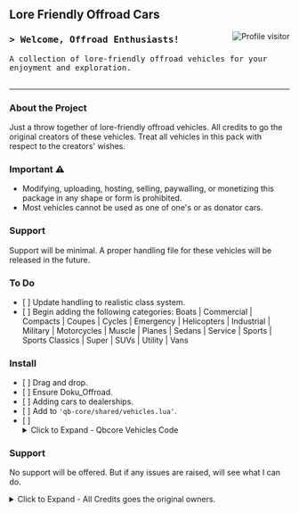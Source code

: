 <!-- Banner Section -->
<h2 align="left">
  Lore Friendly Offroad Cars
</h2>

<!-- Visitor Badge -->
<a href="https://github.com/dokusaido/Doku_Offroad">
  <img align="right" src="https://komarev.com/ghpvc/?username=dokusaido&label=Visitors&color=0e75b6&style=flat" alt="Profile visitor" />
</a>

<!-- Introduction Section -->
<h3 align="left">
        <samp>&gt; Welcome, Offroad Enthusiasts!
        </samp>
</h3>

<p align="left"> 
  <samp>
    A collection of lore-friendly offroad vehicles for your enjoyment and exploration.
    <br>
    <br>
  </samp>
</p>

<!-- Section Dividers -->
<hr/>

<!-- About the Project -->
<h3 align="left">About the Project</h3>
<p>
  Just a throw together of lore-friendly offroad vehicles. All credits to go the original creators of these vehicles. Treat all vehicles in this pack with respect to the creators' wishes.
</p>

<!-- Important Notice -->
<h3 align="left">Important ⚠️</h3>
<p>
  <ul>
    <li>Modifying, uploading, hosting, selling, paywalling, or monetizing this package in any shape or form is prohibited.</li>
    <li>Most vehicles cannot be used as one of one's or as donator cars.</li>
  </ul>
</p>

<!-- Support -->
<h3 align="left">Support</h3>
<p>
  Support will be minimal. A proper handling file for these vehicles will be released in the future.
</p>

<!-- To Do List -->
<h3 align="left">To Do</h3>
<ul>
  <li>[ ] Update handling to realistic class system.</li>
  <li>[ ] Begin adding the following categories: Boats | Commercial | Compacts | Coupes | Cycles | Emergency | Helicopters | Industrial | Military | Motorcycles | Muscle | Planes | Sedans | Service | Sports | Sports Classics | Super | SUVs | Utility | Vans</li>
  <!-- Add more items with [ ] to mark them as unchecked -->
</ul>

<!-- Installation Instructions -->
<h3 align="left">Install</h3>
<ul>
  <li>[ ] Drag and drop.</li>
  <li>[ ] Ensure Doku_Offroad.</li>
  <li>[ ] Adding cars to dealerships.</li>
  <li>[ ] Add to <code>'qb-core/shared/vehicles.lua'</code>.</li>
  <li>[ ] <details><summary>Click to Expand - Qbcore Vehicles Code</summary>

 ```
    { model = 'rebelservice', name = 'Rebel Service', brand = 'Karin', price = 18000, category = 'offroad', type = 'automobile', shop = 'pdm' },
    { model = 'rebelutility', name = 'Rebel Utility', brand = 'Karin', price = 20000, category = 'offroad', type = 'automobile', shop = 'pdm' },
    { model = 'frakas', name = 'Frakas', brand = 'Dinka', price = 16000, category = 'offroad', type = 'automobile', shop = 'pdm' },
    { model = 'mesaxl', name = 'Gator 4x4', brand = 'Canis', price = 35000, category = 'offroad', type = 'automobile', shop = 'pdm' },
    { model = 'gstyosemite1', name = 'Yosemite DRT', brand = 'Declasse', price = 70000, category = 'offroad', type = 'automobile', shop = 'pdm' },
    { model = 'kamswb', name = 'Kamacho SWB', brand = 'Canis', price = 48000, category = 'offroad', type = 'automobile', shop = 'pdm' },
    { model = 'squaddier', name = 'Squaddie Raid', brand = 'Mammoth', price = 75000, category = 'offroad', type = 'automobile', shop = 'pdm' },
    { model = 'baller7r', name = 'Gallivanter Baller Raid', brand = 'Gallivanter', price = 85000, category = 'offroad', type = 'automobile', shop = 'pdm' },
    { model = 'patriots', name = 'Mammoth Patriot Sport', brand = 'Mammoth', price = 60000, category = 'offroad', type = 'automobile', shop = 'pdm' },
    { model = 'patriots_2', name = 'Mammoth Patriot Sport', brand = 'Mammoth', price = 62000, category = 'offroad', type = 'automobile', shop = 'pdm' },
    { model = 'peacemaker', name = 'Peacemaker 2 Door', brand = 'Gallivanter', price = 70000, category = 'offroad', type = 'automobile', shop = 'pdm' },
    { model = 'peacemaker2', name = 'Peacemaker 4 Door', brand = 'Gallivanter', price = 72000, category = 'offroad', type = 'automobile', shop = 'pdm' },
    { model = 'peacemaker3', name = 'Peacemaker 4 Door 6x6', brand = 'Gallivanter', price = 110000, category = 'offroad', type = 'automobile', shop = 'pdm' },
    { model = 'slam4x4', name = 'Slamvan 4x4', brand = 'Vapid', price = 32000, category = 'offroad', type = 'automobile', shop = 'pdm' },
    { model = 'trailw', name = 'Trailwilder', brand = 'Annis', price = 38000, category = 'offroad', type = 'automobile', shop = 'pdm' },
    { model = 'paragono', name = 'Paragon Offroad', brand = 'Enus', price = 95000, category = 'offroad', type = 'automobile', shop = 'pdm' },
    { model = 'proff', name = 'Progen PR4 Offroad', brand = 'Progen', price = 98000, category = 'offroad', type = 'automobile', shop = 'pdm' },
    { model = 'rebelr', name = 'Rebel Raid', brand = 'Karin', price = 25000, category = 'offroad', type = 'automobile', shop = 'pdm' },
    { model = 'issio', name = 'Issi Offroad', brand = 'Weeny', price = 18000, category = 'offroad', type = 'automobile', shop = 'pdm' },
    { model = 'caracara6x6', name = 'Caracara 6x6 8 Seater', brand = 'Vapid', price = 85000, category = 'offroad', type = 'automobile', shop = 'pdm' },
    { model = 'indiana', name = 'Indiana', brand = 'Declasse', price = 40000, category = 'offroad', type = 'automobile', shop = 'pdm' },
    { model = 'indianaxl', name = 'Indiana XL', brand = 'Declasse', price = 42000, category = 'offroad', type = 'automobile', shop = 'pdm' },
    { model = 'bobcatc', name = 'Vapid Bobcat Hellraiser', brand = 'Vapid', price = 34000, category = 'offroad', type = 'automobile', shop = 'pdm' },
    { model = 'sadler3', name = 'Sadler Dually', brand = 'Vapid', price = 37000, category = 'offroad', type = 'automobile', shop = 'pdm' },
    { model = 'mesar', name = 'Canis Mesa', brand = 'Canis', price = 30000, category = 'offroad', type = 'automobile', shop = 'pdm' },
    { model = 'riatao', name = 'Riata Outlaw', brand = 'Vapid', price = 68000, category = 'offroad', type = 'automobile', shop = 'pdm' },
    { model = 'weevilo', name = 'Weevil Outlaw', brand = 'BF', price = 22000, category = 'offroad', type = 'automobile', shop = 'pdm' },
    { model = 'everonb', name = 'Everon Stock', brand = 'Karin', price = 50000, category = 'offroad', type = 'automobile', shop = 'pdm' },
    { model = 'prally', name = 'Penumbra Cross', brand = 'Maibatsu', price = 24000, category = 'offroad', type = 'automobile', shop = 'pdm' },
    { model = 'baikal', name = 'Rune Baikal', brand = 'Rune', price = 55000, category = 'offroad', type = 'automobile', shop = 'pdm' },
    { model = 'terl300', name = 'L300', brand = 'Benefactor', price = 30000, category = 'offroad', type = 'automobile', shop = 'pdm' },
    { model = 'hellion2', name = 'Hellion XL', brand = 'Annis', price = 39000, category = 'offroad', type = 'automobile', shop = 'pdm' },
    { model = 'dubsta4x4', name = 'Dubsta 4x4', brand = 'Benefactor', price = 75000, category = 'offroad', type = 'automobile', shop = 'pdm' },
    { model = 'monster7', name = 'Liberator Mapped', brand = 'Vapid', price = 55000, category = 'offroad', type = 'automobile', shop = 'pdm' },
    { model = 'stanier5', name = 'Stanier Off-Road', brand = 'Vapid', price = 32000, category = 'offroad', type = 'automobile', shop = 'pdm' },
    { model = 'barrage2', name = 'Barrage Stock', brand = 'Unknown', price = 75000, category = 'offroad', type = 'automobile', shop = 'pdm' },
    { model = 'lilred', name = 'Lil' Red Express Bobcat', brand = 'Vapid', price = 29000, category = 'offroad', type = 'automobile', shop = 'pdm' },
    { model = 'bobcatxl3', name = 'Bobcat XL Trail', brand = 'Vapid', price = 25000, category = 'offroad', type = 'automobile', shop = 'pdm' },
    { model = 'sandking3', name = 'Sandking Trail Edition', brand = 'Vapid', price = 45000, category = 'offroad', type = 'automobile', shop = 'pdm' },
    { model = 'e109', name = 'E109 Off-Road', brand = 'Vapid', price = 28000, category = 'offroad', type = 'automobile', shop = 'pdm' },
    { model = 'burritopw', name = 'Burrito Power Wheels', brand = 'Declasse', price = 15000, category = 'offroad', type = 'automobile', shop = 'pdm' },
    { model = 'contenderbaja', name = 'Contender BAJA', brand = 'Vapid', price = 70000, category = 'offroad', type = 'automobile', shop = 'pdm' },
    { model = 'nsandstorm', name = 'Sandstorm', brand = 'Vapid', price = 45000, category = 'offroad', type = 'automobile', shop = 'pdm' },
    { model = 'hellenstorm', name = 'Hellenbach', brand = 'Vapid', price = 35000, category = 'offroad', type = 'automobile', shop = 'pdm' },
    { model = 'l35l', name = 'Walton', brand = 'Declasse', price = 17000, category = 'offroad', type = 'automobile', shop = 'pdm' },
    { model = 'l35r', name = 'Walton Rancher', brand = 'Declasse', price = 19000, category = 'offroad', type = 'automobile', shop = 'pdm' },
    { model = 'l35s', name = 'Walton Extended Bed', brand = 'Declasse', price = 21000, category = 'offroad', type = 'automobile', shop = 'pdm' },
    { model = 'manchezbw', name = 'Manchez Crawl', brand = 'Maibatsu', price = 10000, category = 'offroad', type = 'automobile', shop = 'pdm' },
    { model = 'rebelc', name = 'Rebel Crew Cab', brand = 'Karin', price = 22000, category = 'offroad', type = 'automobile', shop = 'pdm' }
  ```
  
</details></li>


</ul>

<!-- Contact Section -->
<h3 align="left">Support</h3>
<p align="left">
  No support will be offered. But if any issues are raised, will see what I can do.
  <br>
</p>

<!-- Social Links Placeholder -->
<p align="left">
  <!-- Uncomment and replace # with your profiles' URLs -->
  <!-- <a href="#"><img src="YOUR_BADGE_LINK" alt="LinkedIn"/></a> -->
  <!-- <a href="#"><img src="YOUR_BADGE_LINK" alt="Twitter"/></a> -->
  <!-- <a href="#"><img src="YOUR_BADGE_LINK" alt="Instagram"/></a> -->
</p>

<details>
  <summary>Click to Expand - All Credits goes the original owners.</summary>
  
  - [Karin Rebel Crew Cab](https://www.gta5-mods.com/vehicles/karin-rebel-crew-cab-add-on-fivem)
  - [Vapid Sandstorm D205](https://www.gta5-mods.com/vehicles/vapid-sandstorm-d205-add-on-tuning-liveries-lods)
  - [Vapid Contender Baja](https://www.gta5-mods.com/vehicles/vapid-contender-baja-add-on-fivem)
  - [2022 Vapid Caracara](https://www.gta5-mods.com/vehicles/2022-vapid-caracara-add-on-lods-tuning)
  - [Schyster Javelin OC](https://www.gta5-mods.com/vehicles/schyster-javelin-oc-add-on-fivem-tuning-wheels-promotions-unlocked)
  - [Declasse Walton L35 Stock](https://www.gta5-mods.com/vehicles/declasse-walton-l35-stock-add-on-lod-s-tuning-liverys)
  - [Maibatsu Manchez Crawl](https://www.gta5-mods.com/vehicles/maibatsu-manchez-crawl-add-on)
  - [Annis Trailwilder](https://www.gta5-mods.com/vehicles/annis-trailwilder-add-on-tuning-mmtgarage)
  - [Karin Rebel Utility Pickup](https://www.gta5-mods.com/vehicles/karin-rebel-utility-pickup-addon)
  - [Dinka Frakas](https://www.gta5-mods.com/vehicles/dinka-frakas-add-on-tuning-liverys)
  - [Canis Gator 4x4](https://www.gta5-mods.com/vehicles/canis-gator-4x4-add-on-tuning-a8bada5c-a08e-4eb4-86a1-09226510da64)
  - [Declasse Yosemite DRT](https://www.gta5-mods.com/vehicles/declasse-yosemite-drt-add-on-fivem-tuning-template-gom)
  - [Kamacho SWB](https://www.gta5-mods.com/vehicles/kamacho-swb-addon)
  - [Mammoth Squaddie Raid](https://www.gta5-mods.com/vehicles/mammoth-squaddie-raid-addon-liveries-lods-l0-l1-l2-l3-l4)
  - [Gallivanter Baller Raid](https://www.gta5-mods.com/vehicles/gallivanter-baller-raid-add-on-tuning-lods-liveries-shards)
  - [Mammoth Patriot Sport](https://www.gta5-mods.com/vehicles/mammoth-patriot-sport-add-on-tuning-sounds-iv-decal)
  - [Gallivanter Peacemaker](https://www.gta5-mods.com/vehicles/gallivanter-peacemaker-add-on-tuning)
  - [Vapid Slamvan 4x4](https://www.gta5-mods.com/vehicles/vapid-slamvan-4x4-add-on-tuning-liveries)
  - [Declasse Vigero Outlaw](https://www.gta5-mods.com/vehicles/declasse-vigero-outlaw-addon-tuning)
  - [Paragon Offroad](https://www.gta5-mods.com/vehicles/paragon-offroad)
  - [Progen PR4 Offroad](https://www.gta5-mods.com/vehicles/progen-pr4-offroad-add-on-tuning-lods)
  - [Karin Rebel Raid LODs](https://www.gta5-mods.com/vehicles/karin-rebel-raid-lods-add-on-modparts)
  - [Sultan RS Offroad Edition](https://www.gta5-mods.com/vehicles/sultan-rs-offroad-edition)
  - [Weeny Issi Offroad](https://www.gta5-mods.com/vehicles/weeny-issi-offroad-add-on-tuning-lods-shards)
  - [Caracara 6x6 No Turret 8 Seater](https://www.gta5-mods.com/vehicles/caracara-6x6-no-turret-8-seater-add-on-fivem)
  - [Improved Canis Terminus](https://www.gta5-mods.com/vehicles/improved-canis-terminus-replace)
  - [Declasse Indiana Pack](https://www.gta5-mods.com/vehicles/declasse-indiana-pack)
  - [Vapid Bobcat Hellraiser](https://www.gta5-mods.com/vehicles/vapid-bobcat-hellraiser)
  - [Vapid Sadler Dually](https://www.gta5-mods.com/vehicles/vapid-sadler-dually)
  - [Nagasaki Blazer Recon ATV](https://www.gta5-mods.com/vehicles/nagasaki-blazer-recon-atv-add-on-replace-liveries-template)
  - [Canis Mesa](https://www.gta5-mods.com/vehicles/canis-mesa-add-on)
  - [Vapid Riata Outlaw](https://www.gta5-mods.com/vehicles/vapid-riata-outlaw-addon-liverys-handling)
  - [BF Weevil Outlaw](https://www.gta5-mods.com/vehicles/bf-weevil-outlaw-addon-tuning-liverys)
  - [Karin Everon Stock](https://www.gta5-mods.com/vehicles/karin-everon-stock-add-on)
  - [Penumbra Cross](https://www.gta5-mods.com/vehicles/penumbra-cross-add-on-turning-unlocked)
  - [Rune Baikal](https://www.gta5-mods.com/vehicles/rune-baikal-add-on-tuning-liveries)
  - [Benefactor L300](https://www.gta5-mods.com/vehicles/benefactor-l300-add-on-handling-tuning)
  - [Annis Hellion XL](https://www.gta5-mods.com/vehicles/annis-hellion-xl-add-on-replace)
  - [Bravado Mastodon Duneloader](https://www.gta5-mods.com/vehicles/bravado-mastodon-duneloader-add-on-liveries-template)
  - [Benefactor Dubsta 4x4](https://www.gta5-mods.com/vehicles/benefactor-dubsta-4x4)
  - [Vapid Liberator Mapped](https://www.gta5-mods.com/vehicles/vapid-liberator-mapped-add-on-replace-tuning)
  - [Vapid Stanier Off-Road](https://www.gta5-mods.com/vehicles/vapid-stanier-off-road-add-on-replace-tuning-liveries)
  - [Barrage Stock](https://www.gta5-mods.com/vehicles/barrage-stock-add-on-replace-tuning)
  - [Lil' Red Express Bobcat](https://www.gta5-mods.com/vehicles/lil-red-express-bobcat)
  - [BobcatXL Trail](https://www.gta5-mods.com/vehicles/bobcatxl-trail-add-on-replace)
  - [Sandking Trail Edition](https://www.gta5-mods.com/vehicles/sandking-trail-edition)
  - [E109 Off-Road](https://www.gta5-mods.com/vehicles/e109-off-road)
  - [Burrito Power Wheels](https://www.gta5-mods.com/vehicles/burrito-power-wheels-add-on-fivem)

</details>